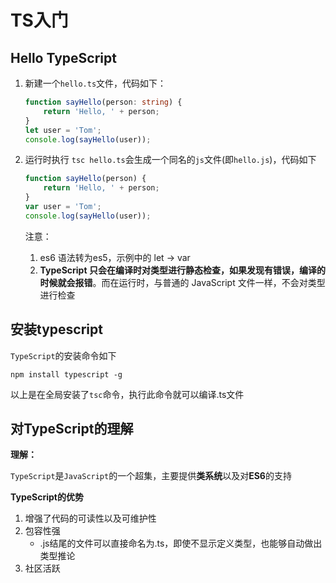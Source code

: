 # TS入门

## Hello TypeScript

1. 新建一个`hello.ts`文件，代码如下：

   ```typescript
   function sayHello(person: string) {
       return 'Hello, ' + person;
   }
   let user = 'Tom';
   console.log(sayHello(user));
   ```

2. 运行时执行 `tsc hello.ts`会生成一个同名的`js`文件(即`hello.js`)，代码如下

   ```typescript
   function sayHello(person) {
       return 'Hello, ' + person;
   }
   var user = 'Tom';
   console.log(sayHello(user));
   ```

   注意：

   1. es6 语法转为es5，示例中的 let -> var
   2. **TypeScript 只会在编译时对类型进行静态检查，如果发现有错误，编译的时候就会报错**。而在运行时，与普通的 JavaScript 文件一样，不会对类型进行检查

## 安装typescript

`TypeScript`的安装命令如下

```shell
npm install typescript -g
```

以上是在全局安装了`tsc`命令，执行此命令就可以编译.ts文件

## 对TypeScript的理解

**理解：**

`TypeScript`是`JavaScript`的一个超集，主要提供**类系统**以及对**ES6**的支持

**TypeScript的优势**

1. 增强了代码的可读性以及可维护性
2. 包容性强
   - .js结尾的文件可以直接命名为.ts，即使不显示定义类型，也能够自动做出类型推论
3. 社区活跃